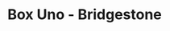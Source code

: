 ---
title: "Box Uno - Bridgestone"
url: /san-fernando-del-valle-de-catamarca/box-uno-bridgestone-avenida-alem/
shop: Reifen
---